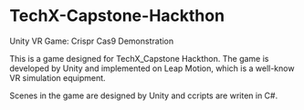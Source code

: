 # TechX-Capstone-Hackthon
Unity VR Game: Crispr Cas9 Demonstration

This is a game designed for TechX_Capstone Hackthon. The game is developed by Unity and implemented on Leap Motion, which is a well-know VR simulation equipment. 

Scenes in the game are designed by Unity and ccripts are writen in C#. 